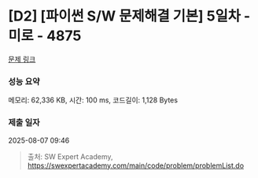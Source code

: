 # [D2] [파이썬 S/W 문제해결 기본] 5일차 - 미로 - 4875 

[문제 링크](https://swexpertacademy.com/main/code/problem/problemDetail.do?contestProbId=AWTQeET6QlADFAVT) 

### 성능 요약

메모리: 62,336 KB, 시간: 100 ms, 코드길이: 1,128 Bytes

### 제출 일자

2025-08-07 09:46



> 출처: SW Expert Academy, https://swexpertacademy.com/main/code/problem/problemList.do